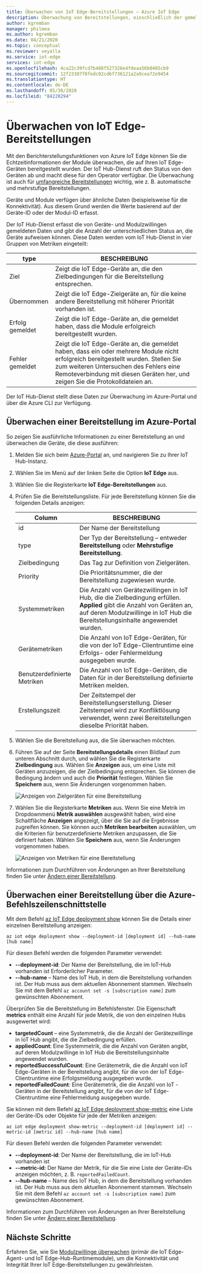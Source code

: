 ```yaml
---
title: Überwachen von IoT Edge-Bereitstellungen – Azure IoT Edge
description: Überwachung von Bereitstellungen, einschließlich der gemeldeten EdgeHub- und EdgeAgent-Eigenschaften sowie der Metriken der automatischen Bereitstellung.
author: kgremban
manager: philmea
ms.author: kgremban
ms.date: 04/21/2020
ms.topic: conceptual
ms.reviewer: veyalla
ms.service: iot-edge
services: iot-edge
ms.openlocfilehash: 4ca22c39fcd7b488f527326e4fdeaa56b0485cb9
ms.sourcegitcommit: 12f23307f8fedc02cd6f736121a2a9cea72e9454
ms.translationtype: HT
ms.contentlocale: de-DE
ms.lasthandoff: 05/30/2020
ms.locfileid: "84220294"
---
```

# <a name="monitor-iot-edge-deployments"></a>Überwachen von IoT Edge-Bereitstellungen

Mit den Berichterstellungsfunktionen von Azure IoT Edge können Sie die Echtzeitinformationen der Module überwachen, die auf Ihren IoT Edge-Geräten bereitgestellt wurden. Der IoT Hub-Dienst ruft den Status von den Geräten ab und macht diese für den Operator verfügbar. Die Überwachung ist auch für [umfangreiche Bereitstellungen](module-deployment-monitoring.md) wichtig, wie z. B. automatische und mehrstufige Bereitstellungen.

Geräte und Module verfügen über ähnliche Daten (beispielsweise für die Konnektivität). Aus diesem Grund werden die Werte basierend auf der Geräte-ID oder der Modul-ID erfasst.

Der IoT Hub-Dienst erfasst die von Geräte- und Modulzwillingen gemeldeten Daten und gibt die Anzahl der unterschiedlichen Status an, die Geräte aufweisen können. Diese Daten werden vom IoT Hub-Dienst in vier Gruppen von Metriken eingeteilt:

| type | BESCHREIBUNG |
| --- | ---|
| Ziel | Zeigt die IoT Edge-Geräte an, die den Zielbedingungen für die Bereitstellung entsprechen. |
| Übernommen | Zeigt die IoT Edge-Zielgeräte an, für die keine andere Bereitstellung mit höherer Priorität vorhanden ist. |
| Erfolg gemeldet | Zeigt die IoT Edge-Geräte an, die gemeldet haben, dass die Module erfolgreich bereitgestellt wurden. |
| Fehler gemeldet | Zeigt die IoT Edge-Geräte an, die gemeldet haben, dass ein oder mehrere Module nicht erfolgreich bereitgestellt wurden. Stellen Sie zum weiteren Untersuchen des Fehlers eine Remoteverbindung mit diesen Geräten her, und zeigen Sie die Protokolldateien an. |

Der IoT Hub-Dienst stellt diese Daten zur Überwachung im Azure-Portal und über die Azure CLI zur Verfügung.

## <a name="monitor-a-deployment-in-the-azure-portal"></a>Überwachen einer Bereitstellung im Azure-Portal

So zeigen Sie ausführliche Informationen zu einer Bereitstellung an und überwachen die Geräte, die diese ausführen:

1. Melden Sie sich beim [Azure-Portal](https://portal.azure.com) an, und navigieren Sie zu Ihrer IoT Hub-Instanz.
1. Wählen Sie im Menü auf der linken Seite die Option **IoT Edge** aus.
1. Wählen Sie die Registerkarte **IoT Edge-Bereitstellungen** aus.
1. Prüfen Sie die Bereitstellungsliste. Für jede Bereitstellung können Sie die folgenden Details anzeigen:

    | Column | BESCHREIBUNG |
    | --- | --- |
    | id | Der Name der Bereitstellung |
    | type | Der Typ der Bereitstellung – entweder **Bereitstellung** oder **Mehrstufige Bereitstellung**. |
    | Zielbedingung | Das Tag zur Definition von Zielgeräten. |
    | Priority | Die Prioritätsnummer, die der Bereitstellung zugewiesen wurde. |
    | Systemmetriken | Die Anzahl von Gerätezwillingen in IoT Hub, die die Zielbedingung erfüllen. **Applied** gibt die Anzahl von Geräten an, auf deren Modulzwillinge in IoT Hub die Bereitstellungsinhalte angewendet wurden. |
    | Gerätemetriken | Die Anzahl von IoT Edge-Geräten, für die von der IoT Edge-Clientruntime eine Erfolgs- oder Fehlermeldung ausgegeben wurde. |
    | Benutzerdefinierte Metriken | Die Anzahl von IoT Edge-Geräten, die Daten für in der Bereitstellung definierte Metriken melden. |
    | Erstellungszeit | Der Zeitstempel der Bereitstellungserstellung. Dieser Zeitstempel wird zur Konfliktlösung verwendet, wenn zwei Bereitstellungen dieselbe Priorität haben. |

1. Wählen Sie die Bereitstellung aus, die Sie überwachen möchten.  
1. Führen Sie auf der Seite **Bereitstellungsdetails** einen Bildlauf zum unteren Abschnitt durch, und wählen Sie die Registerkarte **Zielbedingung** aus. Wählen Sie **Anzeigen** aus, um eine Liste mit Geräten anzuzeigen, die der Zielbedingung entsprechen. Sie können die Bedingung ändern und auch die **Priorität** festlegen. Wählen Sie **Speichern** aus, wenn Sie Änderungen vorgenommen haben.

   ![Anzeigen von Zielgeräten für eine Bereitstellung](./media/how-to-monitor-iot-edge-deployments/target-devices.png)

1. Wählen Sie die Registerkarte **Metriken** aus. Wenn Sie eine Metrik im Dropdownmenü **Metrik auswählen** ausgewählt haben, wird eine Schaltfläche **Anzeigen** angezeigt, über die Sie auf die Ergebnisse zugreifen können. Sie können auch **Metriken bearbeiten** auswählen, um die Kriterien für benutzerdefinierte Metriken anzupassen, die Sie definiert haben. Wählen Sie **Speichern** aus, wenn Sie Änderungen vorgenommen haben.

   ![Anzeigen von Metriken für eine Bereitstellung](./media/how-to-monitor-iot-edge-deployments/deployment-metrics-tab.png)


Informationen zum Durchführen von Änderungen an Ihrer Bereitstellung finden Sie unter [Ändern einer Bereitstellung](how-to-deploy-at-scale.md#modify-a-deployment).

## <a name="monitor-a-deployment-with-azure-cli"></a>Überwachen einer Bereitstellung über die Azure-Befehlszeilenschnittstelle

Mit dem Befehl [az IoT Edge deployment show](https://docs.microsoft.com/cli/azure/ext/azure-iot/iot/edge/deployment?view=azure-cli-latest#ext-azure-iot-az-iot-edge-deployment-show) können Sie die Details einer einzelnen Bereitstellung anzeigen:

```cli
az iot edge deployment show --deployment-id [deployment id] --hub-name [hub name]
```

Für diesen Befehl werden die folgenden Parameter verwendet:

* **--deployment-id**: Der Name der Bereitstellung, die im IoT-Hub vorhanden ist Erforderlicher Parameter.
* **--hub-name** – Name des IoT Hub, in dem die Bereitstellung vorhanden ist. Der Hub muss aus dem aktuellen Abonnement stammen. Wechseln Sie mit dem Befehl `az account set -s [subscription name]` zum gewünschten Abonnement.

Überprüfen Sie die Bereitstellung im Befehlsfenster. Die Eigenschaft **metrics** enthält eine Anzahl für jede Metrik, die von den einzelnen Hubs ausgewertet wird:

* **targetedCount** – eine Systemmetrik, die die Anzahl der Gerätezwillinge in IoT Hub angibt, die die Zielbedingung erfüllen.
* **appliedCount**: Eine Systemmetrik, die die Anzahl von Geräten angibt, auf deren Modulzwillinge in IoT Hub die Bereitstellungsinhalte angewendet wurden.
* **reportedSuccessfulCount**: Eine Gerätemetrik, die die Anzahl von IoT Edge-Geräten in der Bereitstellung angibt, für die von der IoT Edge-Clientruntime eine Erfolgsmeldung ausgegeben wurde.
* **reportedFailedCount**: Eine Gerätemetrik, die die Anzahl von IoT -Geräten in der Bereitstellung angibt, für die von der IoT Edge-Clientruntime eine Fehlermeldung ausgegeben wurde.

Sie können mit dem Befehl [az IoT Edge deployment show-metric](https://docs.microsoft.com/cli/azure/ext/azure-iot/iot/edge/deployment?view=azure-cli-latest#ext-azure-iot-az-iot-edge-deployment-show-metric) eine Liste der Geräte-IDs oder Objekte für jede der Metriken anzeigen:

```cli
az iot edge deployment show-metric --deployment-id [deployment id] --metric-id [metric id] --hub-name [hub name]
```

Für diesen Befehl werden die folgenden Parameter verwendet:

* **--deployment-id**: Der Name der Bereitstellung, die im IoT-Hub vorhanden ist
* **--metric-id:** Der Name der Metrik, für die Sie eine Liste der Geräte-IDs anzeigen möchten, z. B. `reportedFailedCount`.
* **--hub-name** – Name des IoT Hub, in dem die Bereitstellung vorhanden ist. Der Hub muss aus dem aktuellen Abonnement stammen. Wechseln Sie mit dem Befehl `az account set -s [subscription name]` zum gewünschten Abonnement.

Informationen zum Durchführen von Änderungen an Ihrer Bereitstellung finden Sie unter [Ändern einer Bereitstellung](how-to-deploy-cli-at-scale.md#modify-a-deployment).

## <a name="next-steps"></a>Nächste Schritte

Erfahren Sie, wie Sie [Modulzwillinge überwachen](how-to-monitor-module-twins.md) (primär die IoT Edge-Agent- und IoT Edge-Hub-Runtimemodule), um die Konnektivität und Integrität Ihrer IoT Edge-Bereitstellungen zu gewährleisten.
